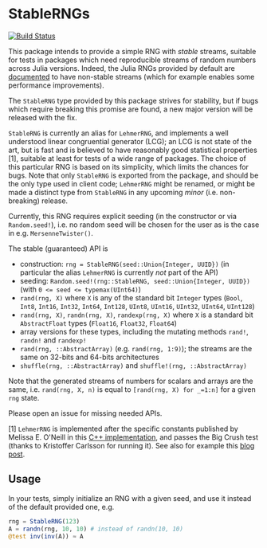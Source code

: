 # StableRNGs

[![Build Status](https://travis-ci.org/JuliaRandom/StableRNGs.jl.svg?branch=master)](https://travis-ci.org/JuliaRandom/StableRNGs.jl)

This package intends to provide a simple RNG with _stable_ streams, suitable
for tests in packages which need reproducible streams of random numbers
across Julia versions. Indeed, the Julia RNGs provided by default are
[documented](https://docs.julialang.org/en/v1.4/stdlib/Random/#Reproducibility-1)
to have non-stable streams (which for example enables some performance
improvements).

The `StableRNG` type provided by this package strives
for stability, but if bugs which require breaking this promise are found,
a new major version will be released with the fix.

`StableRNG` is currently an alias for `LehmerRNG`, and implements a well understood
linear congruential generator (LCG); an LCG is not state of the art,
but is fast and is believed to have reasonably good statistical properties [1],
suitable at least for tests of a wide range of packages.
The choice of this particular RNG is based on its simplicity, which limits
the chances for bugs.
Note that only `StableRNG` is exported from the package, and should be the only
type used in client code; `LehmerRNG` might be renamed, or might be made a distinct
type from `StableRNG` in any upcoming _minor_ (i.e. non-breaking) release.

Currently, this RNG requires explicit seeding (in the constructor
or via `Random.seed!`), i.e. no random seed will be chosen for the user
as is the case in e.g. `MersenneTwister()`.

The stable (guaranteed) API is
* construction: `rng = StableRNG(seed::Union{Integer, UUID})` (in particular the alias
  `LehmerRNG` is currently _not_ part of the API)
* seeding: `Random.seed!(rng::StableRNG, seed::Union{Integer, UUID})`
  (with `0 <= seed <= typemax(UInt64)`)
* `rand(rng, X)` where `X` is any of the standard bit `Integer` types
  (`Bool`, `Int8`, `Int16`, `Int32`, `Int64`, `Int128`,
  `UInt8`, `UInt16`, `UInt32`, `UInt64`, `UInt128`)
* `rand(rng, X)`, `randn(rng, X)`, `randexp(rng, X)` where `X` is a standard
  bit `AbstractFloat` types (`Float16`, `Float32`, `Float64`)
* array versions for these types, including
  the mutating methods `rand!`, `randn!` and `randexp!`
* `rand(rng, ::AbstractArray)` (e.g. `rand(rng, 1:9)`); the streams are the same
  on 32-bits and 64-bits architectures
* `shuffle(rng, ::AbstractArray)` and `shuffle!(rng, ::AbstractArray)`

Note that the generated streams of numbers for scalars and arrays are the same,
i.e. `rand(rng, X, n)` is equal to `[rand(rng, X) for _=1:n]` for a given `rng`
state.

Please open an issue for missing needed APIs.

[1] `LehmerRNG` is implemented after the specific constants published by
Melissa E. O'Neill in this
[C++ implementation](https://gist.github.com/imneme/aeae7628565f15fb3fef54be8533e39c),
and passes the Big Crush test (thanks to Kristoffer Carlsson for running it).
See also for example this
[blog post](https://lemire.me/blog/2019/03/19/the-fastest-conventional-random-number-generator-that-can-pass-big-crush/).

## Usage

In your tests, simply initialize an RNG with a given seed, and use
it instead of the default provided one, e.g.

```julia
rng = StableRNG(123)
A = randn(rng, 10, 10) # instead of randn(10, 10)
@test inv(inv(A)) ≈ A
```
